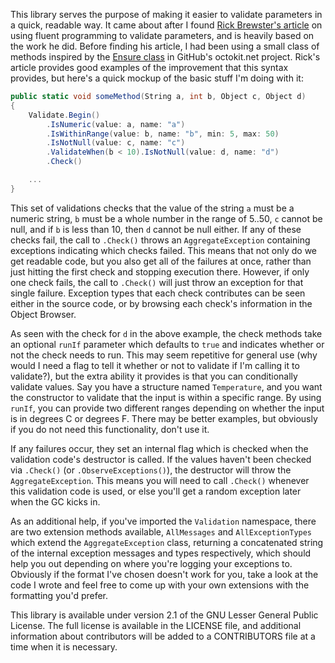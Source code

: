 This library serves the purpose of making it easier to validate parameters in a quick, readable way. It came about after I found [Rick Brewster's article][1] on using fluent programming to validate parameters, and is heavily based on the work he did. Before finding his article, I had been using a small class of methods inspired by the [Ensure class][2] in GitHub's octokit.net project. Rick's article provides good examples of the improvement that this syntax provides, but here's a quick mockup of the basic stuff I'm doing with it:


```C#
public static void someMethod(String a, int b, Object c, Object d)
{
    Validate.Begin()
        .IsNumeric(value: a, name: "a")
        .IsWithinRange(value: b, name: "b", min: 5, max: 50)
        .IsNotNull(value: c, name: "c")
        .ValidateWhen(b < 10).IsNotNull(value: d, name: "d")
        .Check()

    ...
}
```

This set of validations checks that the value of the string `a` must be a numeric string, `b` must be a whole number in the range of 5..50, `c` cannot be null, and if `b` is less than 10, then `d` cannot be null either. If any of these checks fail, the call to `.Check()` throws an `AggregateException` containing exceptions indicating which checks failed. This means that not only do we get readable code, but you also get all of the failures at once, rather than just hitting the first check and stopping execution there. However, if only one check fails, the call to `.Check()` will just throw an exception for that single failure. Exception types that each check contributes can be seen either in the source code, or by browsing each check's information in the Object Browser.

As seen with the check for `d` in the above example, the check methods take an optional `runIf` parameter which defaults to `true` and indicates whether or not the check needs to run. This may seem repetitive for general use (why would I need a flag to tell it whether or not to validate if I'm calling it to validate?), but the extra ability it provides is that you can conditionally validate values. Say you have a structure named `Temperature`, and you want the constructor to validate that the input is within a specific range. By using `runIf`, you can provide two different ranges depending on whether the input is in degrees C or degrees F. There may be better examples, but obviously if you do not need this functionality, don't use it.

If any failures occur, they set an internal flag which is checked when the validation code's destructor is called. If the values haven't been checked via `.Check()` (or `.ObserveExceptions()`), the destructor will throw the `AggregateException`. This means you will need to call `.Check()` whenever this validation code is used, or else you'll get a random exception later when the GC kicks in.

As an additional help, if you've imported the `Validation` namespace, there are two extension methods available, `AllMessages` and `AllExceptionTypes` which extend the `AggregateException` class, returning a concatenated string of the internal exception messages and types respectively, which should help you out depending on where you're logging your exceptions to. Obviously if the format I've chosen doesn't work for you, take a look at the code I wrote and feel free to come up with your own extensions with the formatting you'd prefer.

This library is available under version 2.1 of the GNU Lesser General Public License. The full license is available in the LICENSE file, and additional information about contributors will be added to a CONTRIBUTORS file at a time when it is necessary.

[1]: http://blog.getpaint.net/2008/12/06/a-fluent-approach-to-c-parameter-validation/
[2]: https://github.com/octokit/octokit.net/blob/master/Octokit/Helpers/Ensure.cs
